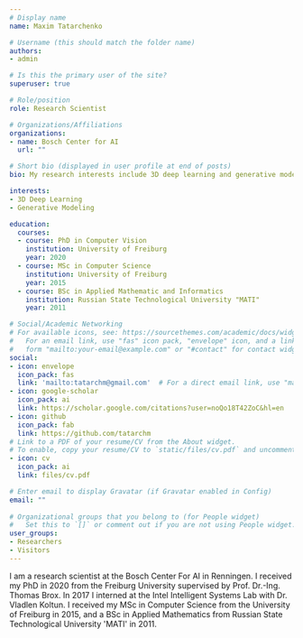 ```yaml
---
# Display name
name: Maxim Tatarchenko

# Username (this should match the folder name)
authors:
- admin

# Is this the primary user of the site?
superuser: true

# Role/position
role: Research Scientist

# Organizations/Affiliations
organizations:
- name: Bosch Center for AI
  url: ""

# Short bio (displayed in user profile at end of posts)
bio: My research interests include 3D deep learning and generative modeling.

interests:
- 3D Deep Learning
- Generative Modeling

education:
  courses:
  - course: PhD in Computer Vision
    institution: University of Freiburg
    year: 2020
  - course: MSc in Computer Science
    institution: University of Freiburg
    year: 2015
  - course: BSc in Applied Mathematic and Informatics
    institution: Russian State Technological University "MATI"
    year: 2011

# Social/Academic Networking
# For available icons, see: https://sourcethemes.com/academic/docs/widgets/#icons
#   For an email link, use "fas" icon pack, "envelope" icon, and a link in the
#   form "mailto:your-email@example.com" or "#contact" for contact widget.
social:
- icon: envelope
  icon_pack: fas
  link: 'mailto:tatarchm@gmail.com'  # For a direct email link, use "mailto:test@example.org".
- icon: google-scholar
  icon_pack: ai
  link: https://scholar.google.com/citations?user=noQo18T42ZoC&hl=en
- icon: github
  icon_pack: fab
  link: https://github.com/tatarchm
# Link to a PDF of your resume/CV from the About widget.
# To enable, copy your resume/CV to `static/files/cv.pdf` and uncomment the lines below.  
- icon: cv
  icon_pack: ai
  link: files/cv.pdf

# Enter email to display Gravatar (if Gravatar enabled in Config)
email: ""
  
# Organizational groups that you belong to (for People widget)
#   Set this to `[]` or comment out if you are not using People widget.  
user_groups:
- Researchers
- Visitors
---
```


I am a research scientist at the Bosch Center For AI in Renningen. I received my PhD in 2020 from the Freiburg University supervised by Prof. Dr.-Ing. Thomas Brox. In 2017 I interned at the Intel Intelligent Systems Lab with Dr. Vladlen Koltun. I received my MSc in Computer Science from the University of Freiburg in 2015, and a BSc in Applied Mathematics from Russian State Technological University 'MATI' in 2011.
